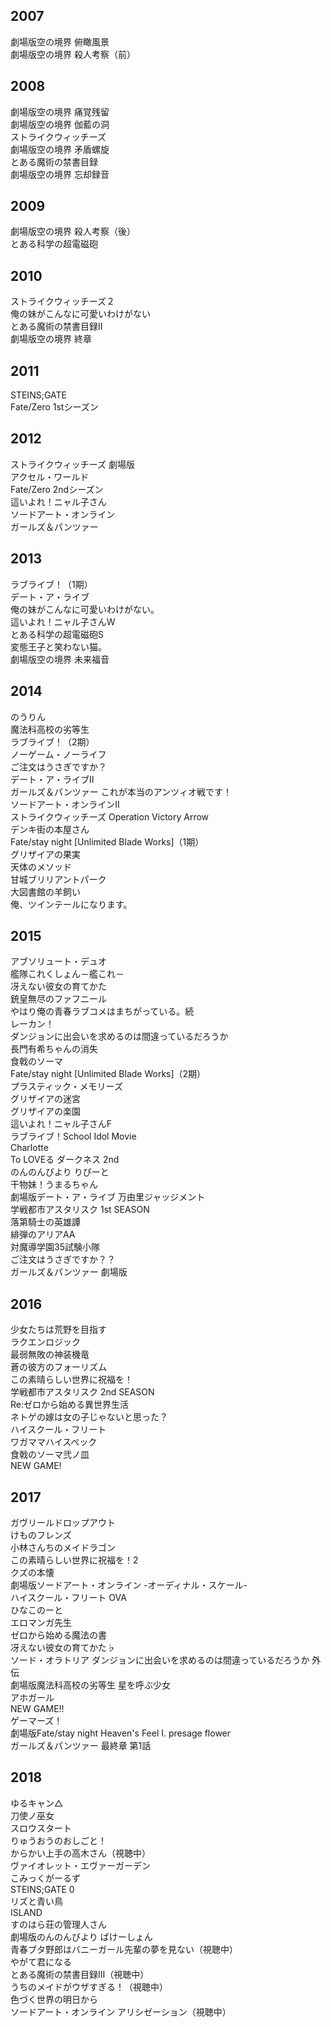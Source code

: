 ﻿## 2007  
劇場版空の境界 俯瞰風景    
劇場版空の境界 殺人考察（前）  

## 2008  
劇場版空の境界 痛覚残留  
劇場版空の境界 伽藍の洞  
ストライクウィッチーズ  
劇場版空の境界 矛盾螺旋  
とある魔術の禁書目録  
劇場版空の境界 忘却録音  

## 2009  
劇場版空の境界 殺人考察（後）  
とある科学の超電磁砲  

## 2010  
ストライクウィッチーズ２  
俺の妹がこんなに可愛いわけがない  
とある魔術の禁書目録Ⅱ  
劇場版空の境界 終章  

## 2011  
STEINS;GATE  
Fate/Zero 1stシーズン  

## 2012  
ストライクウィッチーズ 劇場版  
アクセル・ワールド  
Fate/Zero 2ndシーズン  
這いよれ！ニャル子さん  
ソードアート・オンライン  
ガールズ＆パンツァー  

## 2013  
ラブライブ！（1期）  
デート・ア・ライブ  
俺の妹がこんなに可愛いわけがない。  
這いよれ！ニャル子さんW  
とある科学の超電磁砲S  
変態王子と笑わない猫。  
劇場版空の境界 未来福音  

## 2014  
のうりん  
魔法科高校の劣等生  
ラブライブ！（2期）  
ノーゲーム・ノーライフ  
ご注文はうさぎですか？  
デート・ア・ライブⅡ  
ガールズ＆パンツァー これが本当のアンツィオ戦です！  
ソードアート・オンラインⅡ  
ストライクウィッチーズ Operation Victory Arrow  
デンキ街の本屋さん  
Fate/stay night [Unlimited Blade Works]（1期）  
グリザイアの果実  
天体のメソッド  
甘城ブリリアントパーク  
大図書館の羊飼い  
俺、ツインテールになります。  

## 2015  
アブソリュート・デュオ  
艦隊これくしょん－艦これ－  
冴えない彼女の育てかた  
銃皇無尽のファフニール  
やはり俺の青春ラブコメはまちがっている。続  
レーカン！  
ダンジョンに出会いを求めるのは間違っているだろうか  
長門有希ちゃんの消失  
食戟のソーマ  
Fate/stay night [Unlimited Blade Works]（2期）  
プラスティック・メモリーズ  
グリザイアの迷宮  
グリザイアの楽園  
這いよれ！ニャル子さんF  
ラブライブ！School Idol Movie  
Charlotte  
To LOVEる ダークネス 2nd  
のんのんびより りぴーと  
干物妹！うまるちゃん  
劇場版デート・ア・ライブ 万由里ジャッジメント  
学戦都市アスタリスク 1st SEASON  
落第騎士の英雄譚  
緋弾のアリアAA  
対魔導学園35試験小隊  
ご注文はうさぎですか？？  
ガールズ＆パンツァー 劇場版  

## 2016  
少女たちは荒野を目指す  
ラクエンロジック  
最弱無敗の神装機竜  
蒼の彼方のフォーリズム  
この素晴らしい世界に祝福を！  
学戦都市アスタリスク 2nd SEASON  
Re:ゼロから始める異世界生活  
ネトゲの嫁は女の子じゃないと思った？  
ハイスクール・フリート  
ワガママハイスペック  
食戟のソーマ弐ノ皿  
NEW GAME!

## 2017  
ガヴリールドロップアウト  
けものフレンズ  
小林さんちのメイドラゴン  
この素晴らしい世界に祝福を！2  
クズの本懐  
劇場版ソードアート・オンライン -オーディナル・スケール-  
ハイスクール・フリート OVA  
ひなこのーと  
エロマンガ先生  
ゼロから始める魔法の書  
冴えない彼女の育てかた♭  
ソード・オラトリア ダンジョンに出会いを求めるのは間違っているだろうか 外伝  
劇場版魔法科高校の劣等生 星を呼ぶ少女  
アホガール  
NEW GAME!!  
ゲーマーズ！  
劇場版Fate/stay night Heaven's Feel I. presage flower  
ガールズ＆パンツァー 最終章 第1話  

## 2018  
ゆるキャン△  
刀使ノ巫女  
スロウスタート  
りゅうおうのおしごと！  
からかい上手の高木さん（視聴中）  
ヴァイオレット・エヴァーガーデン  
こみっくがーるず  
STEINS;GATE 0  
リズと青い鳥  
ISLAND  
すのはら荘の管理人さん  
劇場版のんのんびより ばけーしょん  
青春ブタ野郎はバニーガール先輩の夢を見ない（視聴中）  
やがて君になる  
とある魔術の禁書目録Ⅲ（視聴中）  
うちのメイドがウザすぎる！（視聴中）  
色づく世界の明日から  
ソードアート・オンライン アリシゼーション（視聴中）  


